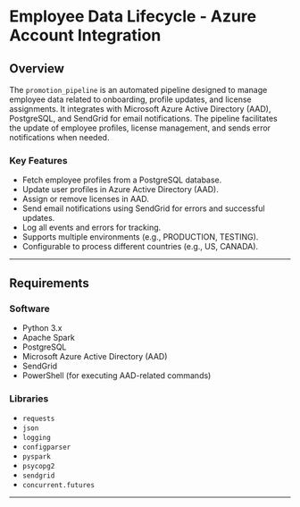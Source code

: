 # Employee Data Lifecycle - Azure Account Integration

## Overview

The `promotion_pipeline` is an automated pipeline designed to manage employee data related to onboarding, profile updates, and license assignments. It integrates with Microsoft Azure Active Directory (AAD), PostgreSQL, and SendGrid for email notifications. The pipeline facilitates the update of employee profiles, license management, and sends error notifications when needed.

### Key Features

- Fetch employee profiles from a PostgreSQL database.
- Update user profiles in Azure Active Directory (AAD).
- Assign or remove licenses in AAD.
- Send email notifications using SendGrid for errors and successful updates.
- Log all events and errors for tracking.
- Supports multiple environments (e.g., PRODUCTION, TESTING).
- Configurable to process different countries (e.g., US, CANADA).

---

## Requirements

### Software

- Python 3.x
- Apache Spark
- PostgreSQL
- Microsoft Azure Active Directory (AAD)
- SendGrid
- PowerShell (for executing AAD-related commands)

### Libraries

- `requests`
- `json`
- `logging`
- `configparser`
- `pyspark`
- `psycopg2`
- `sendgrid`
- `concurrent.futures`

---
